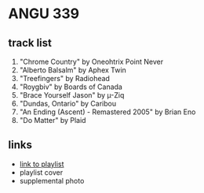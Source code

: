 # ANGU 339

## track list

1. "Chrome Country" by Oneohtrix Point Never
2. "Alberto Balsalm" by Aphex Twin
3. "Treefingers" by Radiohead
4. "Roygbiv" by Boards of Canada
5. "Brace Yourself Jason" by µ-Ziq
6. "Dundas, Ontario" by Caribou
7. "An Ending (Ascent) - Remastered 2005" by Brian Eno
8. "Do Matter" by Plaid

## links

- [link to playlist](https://open.spotify.com/playlist/3XzZr2vYQ6Ow3dCa5ee0MJ)
- playlist cover
- supplemental photo
